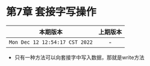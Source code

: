 # 第7章 套接字写操作

|本期版本| 上期版本
|:---:|:---:
`Mon Dec 12 12:54:17 CST 2022` | -

* 只有一种方法可以向套接字中写入数据，那就是write方法